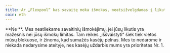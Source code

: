 ```yaml
---
title: Ar „Flexpool“ kas savaitę moka išmokas, neatsižvelgdamas į likutį?
coin: eth
---
```


**Ne **. Mes neatliekame savaitinių išmokėjimų, jei jūsų likutis yra mažesnis nei jūsų išmokų limitas. Tam reikės „iššvaistyti“ šiek tiek vietos mūsų blokuose, ir žinoma, kad sumažės kasėjų pelnas. Mes to nedarome ir niekada nedarysime ateityje, nes kasėjų uždarbis mums yra prioritetas Nr. 1.
